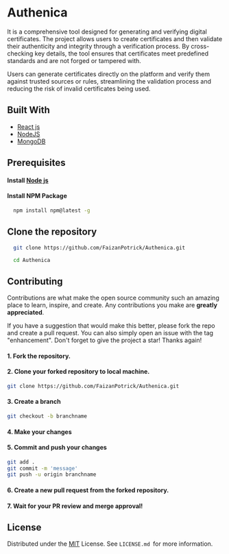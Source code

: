 
# Authenica


It is a comprehensive tool designed for generating and verifying digital certificates. The project allows users to create certificates and then validate their authenticity and integrity through a verification process. By cross-checking key details, the tool ensures that certificates meet predefined standards and are not forged or tampered with.

Users can generate certificates directly on the platform and verify them against trusted sources or rules, streamlining the validation process and reducing the risk of invalid certificates being used.


## Built With

- [React js](https://react.dev/)
- [NodeJS](https://nodejs.org/en)
- [MongoDB](https://www.mongodb.com/)


## Prerequisites

#### Install [Node js](https://nodejs.org/en/)
#### Install NPM Package

```bash
  npm install npm@latest -g
```

## Clone the repository

```bash
  git clone https://github.com/FaizanPotrick/Authenica.git
```
```bash
  cd Authenica
```


## Contributing

Contributions are what make the open source community such an amazing place to learn, inspire, and create. Any contributions you make are **greatly appreciated**.

If you have a suggestion that would make this better, please fork the repo and create a pull request. You can also simply open an issue with the tag "enhancement".
Don't forget to give the project a star! Thanks again!

#### 1. Fork the repository.
#### 2. Clone your forked repository to local machine.
```bash
git clone https://github.com/FaizanPotrick/Authenica.git
```
#### 3. Create a branch 
```bash
git checkout -b branchname
```
#### 4. Make your changes

#### 5. Commit and push your changes
```bash
git add . 
git commit -m 'message'
git push -u origin branchname
```
#### 6. Create a new pull request from the forked repository.

#### 7. Wait for your PR review and merge approval!


## License

Distributed under the [MIT](https://choosealicense.com/licenses/mit/) License. See `LICENSE.md `for more information.
